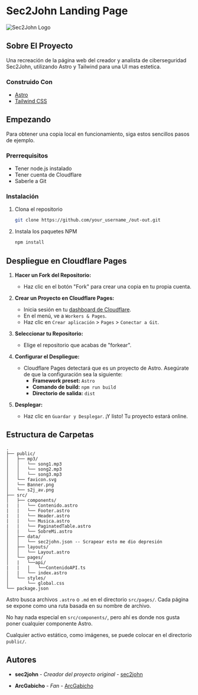 # Sec2John Landing Page

![Sec2John Logo](https://i.imgur.com/TnjScnh.png)

## Sobre El Proyecto

Una recreación de la página web del creador y analista de ciberseguridad Sec2John, utilizando Astro y Tailwind para una UI mas estetica.

### Construido Con

* [Astro](https://astro.build/)
* [Tailwind CSS](https://tailwindcss.com/)

## Empezando

Para obtener una copia local en funcionamiento, siga estos sencillos pasos de ejemplo.

### Prerrequisitos

- Tener node.js instalado
- Tener cuenta de Cloudflare
- Saberle a Git

### Instalación

1. Clona el repositorio
   ```sh
   git clone https://github.com/your_username_/out-out.git
   ```
2. Instala los paquetes NPM
   ```sh
   npm install
   ```

## Despliegue en Cloudflare Pages

1.  **Hacer un Fork del Repositorio:**
    *   Haz clic en el botón "Fork" para crear una copia en tu propia cuenta.

2.  **Crear un Proyecto en Cloudflare Pages:**
    *   Inicia sesión en tu [dashboard de Cloudflare](https://dash.cloudflare.com/).
    *   En el menú, ve a `Workers & Pages`.
    *   Haz clic en `Crear aplicación` > `Pages` > `Conectar a Git`.

3.  **Seleccionar tu Repositorio:**
    *   Elige el repositorio que acabas de "forkear".

4.  **Configurar el Despliegue:**
    *   Cloudflare Pages detectará que es un proyecto de Astro. Asegúrate de que la configuración sea la siguiente:
        *   **Framework preset:** `Astro`
        *   **Comando de build:** `npm run build`
        *   **Directorio de salida:** `dist`

5.  **Desplegar:**
    *   Haz clic en `Guardar y Desplegar`. ¡Y listo! Tu proyecto estará online.

## Estructura de Carpetas

```
.
├── public/
│   ├── mp3/
│   │   └── song1.mp3
│   │   └── song2.mp3
│   │   └── song3.mp3
│   └── favicon.svg
│   └── Banner.png
│   └── s2j_av.png
├── src/
│   ├── components/
|   |   └── Contenido.astro
|   |   └── Footer.astro
|   |   └── Header.astro
|   |   └── Musica.astro
|   |   └── PaginatedTable.astro
│   |   └── SobreMi.astro
│   ├── data/
│   │   └── sec2john.json -- Scrapear esto me dio depresión
│   ├── layouts/
│   │   └── Layout.astro
│   └── pages/
│   |   └──api/
|   |   |   └──ContenidoAPI.ts
│   |   └── index.astro
│   └── styles/
│       └── global.css
└── package.json
```

Astro busca archivos `.astro` o `.md` en el directorio `src/pages/`. Cada página se expone como una ruta basada en su nombre de archivo.

No hay nada especial en `src/components/`, pero ahí es donde nos gusta poner cualquier componente Astro.

Cualquier activo estático, como imágenes, se puede colocar en el directorio `public/`.

## Autores

* **sec2john** - *Creador del proyecto original* - [sec2john](https://github.com/sec2john)

* **ArcGabicho** - *Fan* - [ArcGabicho](https://github.com/ArcGabicho)